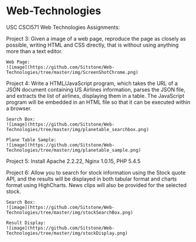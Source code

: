 # Web-Technologies
USC CSCI571 Web Technologies Assignments:

Project 3:
	Given a image of a web page, reproduce the page as closely as possible, writing HTML and CSS directly, that is without using anything more than a text editor.

	Web Page:
	![image](https://github.com/Sitstone/Web-Technologies/tree/master/img/ScreenShotChrome.png)


Project 4:
	Write a HTML/JavaScript program, which takes the URL of a JSON document containing US Airlines information, parses the JSON file, and extracts the list of airlines, displaying them in a table. The JavaScript program will be embedded in an HTML file so that it can be executed within a browser.
	
	Search Box:
	![image](https://github.com/Sitstone/Web-Technologies/tree/master/img/planetable_searchbox.png)

	Plane Table Sample:
	![image](https://github.com/Sitstone/Web-Technologies/tree/master/img/planetable_sample.png)


Project 5:
	Install Apache 2.2.22, Nginx 1.0.15, PHP 5.4.5


Project 6:
	Allow you to search for stock information using the Stock quote API, and the results will be displayed in both tabular format and charts format using HighCharts. News clips will also be provided for the selected stock.

	Search Box:
	![image](https://github.com/Sitstone/Web-Technologies/tree/master/img/stockSearchBox.png)

	Result Display:
	![image](https://github.com/Sitstone/Web-Technologies/tree/master/img/stockDisplay.png)
